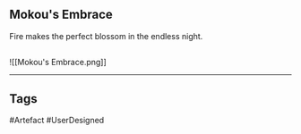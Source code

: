 ## Mokou's Embrace
Fire makes the perfect blossom in the endless night.
## 
![[Mokou's Embrace.png]]

---
## Tags
#Artefact
#UserDesigned 